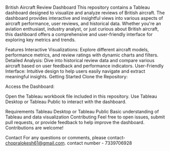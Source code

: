 British Aircraft Review Dashboard
This repository contains a Tableau dashboard designed to visualize and analyze reviews of British aircraft. The dashboard provides interactive and insightful views into various aspects of aircraft performance, user reviews, and historical data. Whether you're an aviation enthusiast, industry analyst, or just curious about British aircraft, this dashboard offers a comprehensive and user-friendly interface for exploring key metrics and trends.

Features
Interactive Visualizations: Explore different aircraft models, performance metrics, and review ratings with dynamic charts and filters.
Detailed Analysis: Dive into historical review data and compare various aircraft based on user feedback and performance indicators.
User-Friendly Interface: Intuitive design to help users easily navigate and extract meaningful insights.
Getting Started
Clone the Repository:


Access the Dashboard:

Open the Tableau workbook file included in this repository.
Use Tableau Desktop or Tableau Public to interact with the dashboard.

Requirements
Tableau Desktop or Tableau Public
Basic understanding of Tableau and data visualization
Contributing
Feel free to open issues, submit pull requests, or provide feedback to help improve the dashboard. Contributions are welcome!


Contact
For any questions or comments, please contact- chopralokesh61@gmail.com.
contact number - 7339706928








